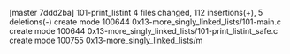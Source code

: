 [master 7ddd2ba] 101-print_listint
 4 files changed, 112 insertions(+), 5 deletions(-)
 create mode 100644 0x13-more_singly_linked_lists/101-main.c
 create mode 100644 0x13-more_singly_linked_lists/101-print_listint_safe.c
 create mode 100755 0x13-more_singly_linked_lists/m
